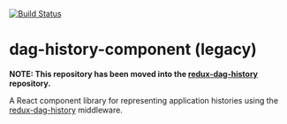 [![Build Status](https://travis-ci.org/Microsoft/dag-history-component.svg?branch=master)](https://travis-ci.org/Microsoft/dag-history-component)

# dag-history-component (legacy)

**NOTE: This repository has been moved into the [redux-dag-history](http://github.com/Microsoft/redux-dag-history) repository.**

A React component library for representing application histories using the [redux-dag-history](http://github.com/Microsoft/redux-dag-history) middleware.
